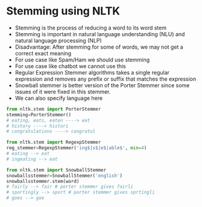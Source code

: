 # Stemming using NLTK

* Stemming is the process of reducing a word to its word stem
* Stemming is important in natural language understanding (NLU) and natural language processing (NLP)
* Disadvantage: After stemming for some of words, we may not get a correct exact meaning
* For use case like Spam/Ham we should use stemming
* For use case like chatbot we cannot use this
* Regular Expression Stemmer algorithms takes a single regular expression and removes any prefix or suffix that matches the expression
* Snowball stemmer is better version of the Porter Stemmer since some issues of it were fixed in this stemmer.
* We can also specify language here

```python
from nltk.stem import PorterStemmer
stemming=PorterStemmer()
# eating, eats, eaten ----> eat
# history ----> histori
# congratulations ----> congratul

from nltk.stem import RegexpStemmer
reg_stemmer=RegexpStemmer('ing$|s$|e$|able$', min=4)
# eating --> eat
# ingeating --> eat

from nltk.stem import SnowballStemmer
snowballsstemmer=SnowballStemmer('english')
snowballsstemmer.stem(word)
# fairly --> fair # porter stemmer gives fairli
# sportingly --> sport # porter stemmer gives sprtingli
# goes --> goe
```
